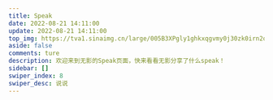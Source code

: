 ```yaml
---
title: Speak
date: 2022-08-21 14:11:00
update: 2022-08-21 14:11:00
top_img: https://tva1.sinaimg.cn/large/005B3XPgly1ghkxqgvmy0j30zk0irn2q.jpg
aside: false
comments: ture
description: 欢迎来到无影的Speak页面，快来看看无影分享了什么speak！
sidebar: []
swiper_index: 8
swiper_desc: 说说
---
```

<link rel="stylesheet" href="https://blog.wyblog1.tk/ispeak/bb.css"/>
<script src="https://blog.wyblog1.tk/ispeak/bbtalk.js"></script>

<div id="bibi">
<div class="bb-info"></div><div id="bb-main"></div>
</div>
